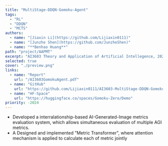 ```yaml
---
title: "MultiStage-DDQN-Gomoku-Agent"
tags:
  - "RL"
  - "DDQN"
  - "MCTS"
authors:
  - name: "[Jiaxin Li](https://github.com/Lijiaxin0111)"
  - name: "[Junzhe Shen](https://github.com/JunzheShen)"
  - name: "**Benhao Huang**"
path: "project/AAPMT"
excerpt: "AI3603 Theory and Application of Artificial Intellegence, 2024. Instructor: [Prof. Yue Gao](https://gaoyue.sjtu.edu.cn/about.html)"
selected: true
cover: "./preview.png"
links:
  - name: "Report"
    url: "/AI3603GomokuAgent.pdf"
  - name: "GitHub"
    url: "https://github.com/Lijiaxin0111/AI3603-MultiStage-DDQN-Gomoku-Agent?tab=readme-ov-file"
  - name: "HF-Space"
    url: "https://huggingface.co/spaces/Gomoku-Zero/Demo"
priority: -2024
---
```


- Developed a interralationship-based AI-Generated-Image metrics evaluation system, which allows simultaneous evaluation of multiple AGI metrics.
- A Designed and implemented "Metric Transformer", where attention mechanism is applied to calculate each of metric jointly
